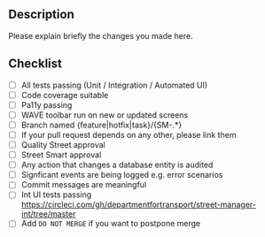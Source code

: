 ## Description

Please explain briefly the changes you made here.

## Checklist

- [ ] All tests passing (Unit / Integration / Automated UI)
- [ ] Code coverage suitable
- [ ] Pa11y passing
- [ ] WAVE toolbar run on new or updated screens
- [ ] Branch named {feature|hotfix|task}/{SM-.*}
- [ ] If your pull request depends on any other, please link them
- [ ] Quality Street approval
- [ ] Street Smart approval
- [ ] Any action that changes a database entity is audited
- [ ] Signficant events are being logged e.g. error scenarios
- [ ] Commit messages are meaningful
- [ ] Int UI tests passing https://circleci.com/gh/departmentfortransport/street-manager-int/tree/master
- [ ] Add `DO NOT MERGE` if you want to postpone merge
